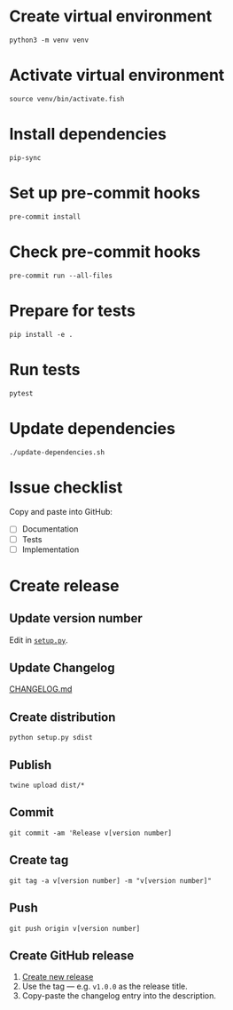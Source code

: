 # Create virtual environment

`python3 -m venv venv`

# Activate virtual environment

`source venv/bin/activate.fish`

# Install dependencies

`pip-sync`

# Set up pre-commit hooks

`pre-commit install`

# Check pre-commit hooks

`pre-commit run --all-files`

# Prepare for tests

`pip install -e .`

# Run tests

`pytest`

# Update dependencies

`./update-dependencies.sh`

# Issue checklist

Copy and paste into GitHub:

- [ ] Documentation
- [ ] Tests
- [ ] Implementation

# Create release

## Update version number

Edit in [`setup.py`](setup.py).

## Update Changelog

[CHANGELOG.md](CHANGELOG.md)

## Create distribution

`python setup.py sdist`

## Publish

`twine upload dist/*`

## Commit

`git commit -am 'Release v[version number]`

## Create tag

`git tag -a v[version number] -m "v[version number]"`

## Push

`git push origin v[version number]`

## Create GitHub release

1. [Create new release](https://github.com/yhoiseth/python-prediction-scorer/releases/new)
2. Use the tag — e.g. `v1.0.0` as the release title.
3. Copy-paste the changelog entry into the description.
